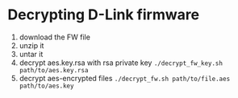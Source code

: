 # Decrypting D-Link firmware

1. download the FW file
2. unzip it
3. untar it
4. decrypt aes.key.rsa with rsa private key `./decrypt_fw_key.sh path/to/aes.key.rsa`
5. decrypt aes-encrypted files `./decrypt_fw.sh path/to/file.aes path/to/aes.key`
